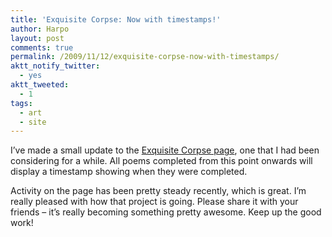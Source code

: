 ```yaml
---
title: 'Exquisite Corpse: Now with timestamps!'
author: Harpo
layout: post
comments: true
permalink: /2009/11/12/exquisite-corpse-now-with-timestamps/
aktt_notify_twitter:
  - yes
aktt_tweeted:
  - 1
tags:
  - art
  - site
---
```

I&#8217;ve made a small update to the [Exquisite Corpse page][1], one that I had been considering for a while. All poems completed from this point onwards will display a timestamp showing when they were completed.

Activity on the page has been pretty steady recently, which is great. I&#8217;m really pleased with how that project is going. Please share it with your friends &#8211; it&#8217;s really becoming something pretty awesome. Keep up the good work!

 [1]: http://www.harpojaeger.com/projects/exquisite-corpse/